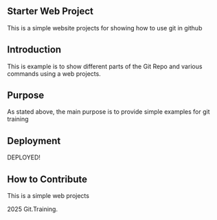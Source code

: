 ## Starter Web Project

This is a simple website projects for showing how to use git in github
## Introduction

This is example is to show different parts of the Git Repo and various commands using a web projects.
## Purpose

As stated above, the main purpose is to provide simple examples for git training 
## Deployment

DEPLOYED! 
## How to Contribute
This is a simple web projects

2025 Git.Training.